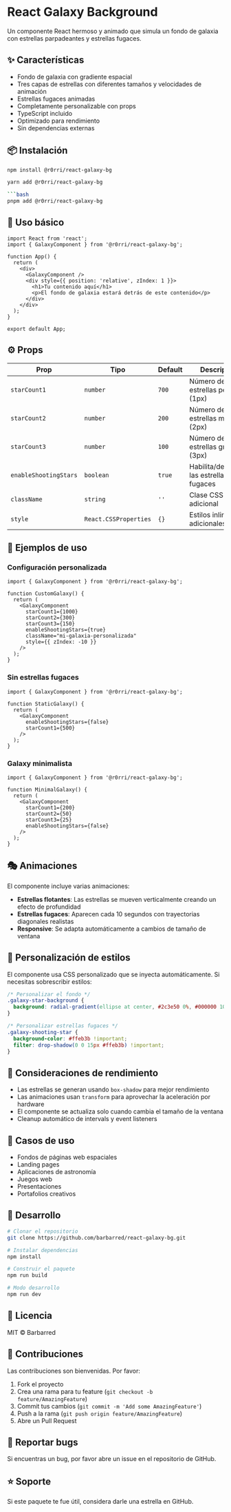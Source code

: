 # React Galaxy Background

Un componente React hermoso y animado que simula un fondo de galaxia con estrellas parpadeantes y estrellas fugaces.

## ✨ Características

- Fondo de galaxia con gradiente espacial
- Tres capas de estrellas con diferentes tamaños y velocidades de animación
- Estrellas fugaces animadas
- Completamente personalizable con props
- TypeScript incluido
- Optimizado para rendimiento
- Sin dependencias externas

## 📦 Instalación

```bash
npm install @r0rri/react-galaxy-bg
```

```bash
yarn add @r0rri/react-galaxy-bg

```bash
pnpm add @r0rri/react-galaxy-bg
```

## 🚀 Uso básico

```tsx
import React from 'react';
import { GalaxyComponent } from '@r0rri/react-galaxy-bg';

function App() {
  return (
    <div>
      <GalaxyComponent />
      <div style={{ position: 'relative', zIndex: 1 }}>
        <h1>Tu contenido aquí</h1>
        <p>El fondo de galaxia estará detrás de este contenido</p>
      </div>
    </div>
  );
}

export default App;
```

## ⚙️ Props

| Prop | Tipo | Default | Descripción |
|------|------|---------|-------------|
| `starCount1` | `number` | `700` | Número de estrellas pequeñas (1px) |
| `starCount2` | `number` | `200` | Número de estrellas medianas (2px) |
| `starCount3` | `number` | `100` | Número de estrellas grandes (3px) |
| `enableShootingStars` | `boolean` | `true` | Habilita/deshabilita las estrellas fugaces |
| `className` | `string` | `''` | Clase CSS adicional |
| `style` | `React.CSSProperties` | `{}` | Estilos inline adicionales |

## 🎨 Ejemplos de uso

### Configuración personalizada

```tsx
import { GalaxyComponent } from '@r0rri/react-galaxy-bg';

function CustomGalaxy() {
  return (
    <GalaxyComponent
      starCount1={1000}
      starCount2={300}
      starCount3={150}
      enableShootingStars={true}
      className="mi-galaxia-personalizada"
      style={{ zIndex: -10 }}
    />
  );
}
```

### Sin estrellas fugaces

```tsx
import { GalaxyComponent } from '@r0rri/react-galaxy-bg';

function StaticGalaxy() {
  return (
    <GalaxyComponent
      enableShootingStars={false}
      starCount1={500}
    />
  );
}
```

### Galaxy minimalista

```tsx
import { GalaxyComponent } from '@r0rri/react-galaxy-bg';

function MinimalGalaxy() {
  return (
    <GalaxyComponent
      starCount1={200}
      starCount2={50}
      starCount3={25}
      enableShootingStars={false}
    />
  );
}
```

## 🎭 Animaciones

El componente incluye varias animaciones:

- **Estrellas flotantes**: Las estrellas se mueven verticalmente creando un efecto de profundidad
- **Estrellas fugaces**: Aparecen cada 10 segundos con trayectorias diagonales realistas
- **Responsive**: Se adapta automáticamente a cambios de tamaño de ventana

## 🎨 Personalización de estilos

El componente usa CSS personalizado que se inyecta automáticamente. Si necesitas sobrescribir estilos:

```css
/* Personalizar el fondo */
.galaxy-star-background {
  background: radial-gradient(ellipse at center, #2c3e50 0%, #000000 100%) !important;
}

/* Personalizar estrellas fugaces */
.galaxy-shooting-star {
  background-color: #ffeb3b !important;
  filter: drop-shadow(0 0 15px #ffeb3b) !important;
}
```

## 📱 Consideraciones de rendimiento

- Las estrellas se generan usando `box-shadow` para mejor rendimiento
- Las animaciones usan `transform` para aprovechar la aceleración por hardware
- El componente se actualiza solo cuando cambia el tamaño de la ventana
- Cleanup automático de intervals y event listeners

## 🌟 Casos de uso

- Fondos de páginas web espaciales
- Landing pages
- Aplicaciones de astronomía
- Juegos web
- Presentaciones
- Portafolios creativos

## 🔧 Desarrollo

```bash
# Clonar el repositorio
git clone https://github.com/barbarred/react-galaxy-bg.git

# Instalar dependencias
npm install

# Construir el paquete
npm run build

# Modo desarrollo
npm run dev
```

## 📄 Licencia

MIT © Barbarred

## 🤝 Contribuciones

Las contribuciones son bienvenidas. Por favor:

1. Fork el proyecto
2. Crea una rama para tu feature (`git checkout -b feature/AmazingFeature`)
3. Commit tus cambios (`git commit -m 'Add some AmazingFeature'`)
4. Push a la rama (`git push origin feature/AmazingFeature`)
5. Abre un Pull Request

## 🐛 Reportar bugs

Si encuentras un bug, por favor abre un issue en el repositorio de GitHub.

## ⭐ Soporte

Si este paquete te fue útil, considera darle una estrella en GitHub.
